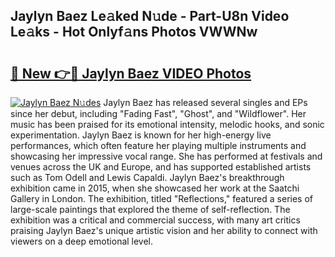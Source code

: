 ## Jaylyn Baez Le𝚊ked N𝚞de - Part-U8n Video Le𝚊ks - Hot Onlyf𝚊ns Photos VWWNw

# <h2><a href="http://ab19292.deff.icu/?id=Jaylyn+Baez">🔗 New 👉🔴 Jaylyn Baez VIDEO Photos</a></h2>

[![Jaylyn Baez N𝚞des](https://i.imgur.com/rIISA9y.gif)](http://ab19292.deff.icu/?id=Jaylyn+Baez)
Jaylyn Baez has released several singles and EPs since her debut, including "Fading Fast", "Ghost", and "Wildflower". Her music has been praised for its emotional intensity, melodic hooks, and sonic experimentation. Jaylyn Baez is known for her high-energy live performances, which often feature her playing multiple instruments and showcasing her impressive vocal range. She has performed at festivals and venues across the UK and Europe, and has supported established artists such as Tom Odell and Lewis Capaldi. Jaylyn Baez's breakthrough exhibition came in 2015, when she showcased her work at the Saatchi Gallery in London. The exhibition, titled "Reflections," featured a series of large-scale paintings that explored the theme of self-reflection. The exhibition was a critical and commercial success, with many art critics praising Jaylyn Baez's unique artistic vision and her ability to connect with viewers on a deep emotional level.
